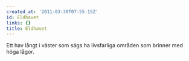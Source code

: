 ```yaml
---
created_at: '2011-03-30T07:55:15Z'
id: Eldhavet
links: {}
title: Eldhavet
---
```


Ett hav långt i väster som sägs ha livsfarliga områden som brinner med höga lågor.